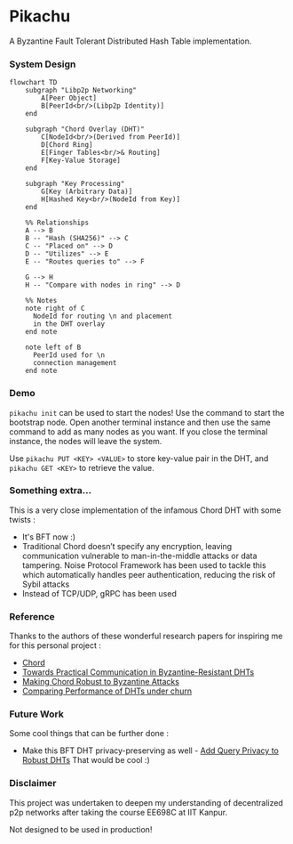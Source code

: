 # Pikachu 

A Byzantine Fault Tolerant Distributed Hash Table implementation.

### System Design

```mermaid
flowchart TD
    subgraph "Libp2p Networking"
        A[Peer Object]
        B[PeerId<br/>(Libp2p Identity)]
    end

    subgraph "Chord Overlay (DHT)"
        C[NodeId<br/>(Derived from PeerId)]
        D[Chord Ring]
        E[Finger Tables<br/>& Routing]
        F[Key-Value Storage]
    end

    subgraph "Key Processing"
        G[Key (Arbitrary Data)]
        H[Hashed Key<br/>(NodeId from Key)]
    end

    %% Relationships
    A --> B
    B -- "Hash (SHA256)" --> C
    C -- "Placed on" --> D
    D -- "Utilizes" --> E
    E -- "Routes queries to" --> F

    G --> H
    H -- "Compare with nodes in ring" --> D

    %% Notes
    note right of C
      NodeId for routing \n and placement
      in the DHT overlay
    end note

    note left of B
      PeerId used for \n
      connection management
    end note
```

### Demo

`pikachu init` can be used to start the nodes! Use the command to start the bootstrap node. Open another terminal instance and then use the same command to add as many nodes as you want. If you close the terminal instance, the nodes will leave the system.

Use `pikachu PUT <KEY> <VALUE>` to store key-value pair in the DHT, and `pikachu GET <KEY>` to retrieve the value.

### Something extra...

This is a very close implementation of the infamous Chord DHT with some twists :

* It's BFT now :)
* Traditional Chord doesn’t specify any encryption, leaving communication vulnerable to man-in-the-middle attacks or data tampering. Noise Protocol Framework has been used to tackle this which automatically handles peer authentication, reducing the risk of Sybil attacks
* Instead of TCP/UDP, gRPC has been used

### Reference

Thanks to the authors of these wonderful research papers for inspiring me for this personal project :

* [Chord](https://pdos.csail.mit.edu/papers/chord:sigcomm01/chord_sigcomm.pdf)
* [Towards Practical Communication in Byzantine-Resistant DHTs](https://www.cs.purdue.edu/homes/akate/publications/RobustP2P.pdf)
* [Making Chord Robust to Byzantine Attacks](https://www.cs.unm.edu/~saia/papers/swarm.pdf)
* [Comparing Performance of DHTs under churn](https://pdos.csail.mit.edu/~strib/docs/dhtcomparison/dhtcomparison-iptps04.pdf)

### Future Work

Some cool things that can be further done :

* Make this BFT DHT privacy-preserving as well - [Add Query Privacy to Robust DHTs](https://arxiv.org/pdf/1107.1072)
That would be cool :)

### Disclaimer 

This project was undertaken to deepen my understanding of decentralized p2p networks after taking the course EE698C at IIT Kanpur.

Not designed to be used in production!
